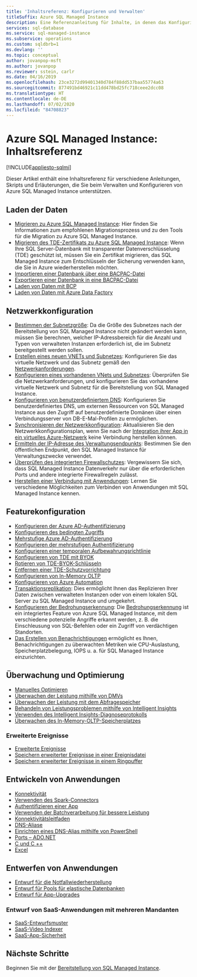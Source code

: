 ```yaml
---
title: 'Inhaltsreferenz: Konfigurieren und Verwalten'
titleSuffix: Azure SQL Managed Instance
description: Eine Referenzanleitung für Inhalte, in denen das Konfigurieren und Verwalten von Azure SQL Managed Instance erläutert wird.
services: sql-database
ms.service: sql-managed-instance
ms.subservice: operations
ms.custom: sqldbrb=1
ms.devlang: ''
ms.topic: conceptual
author: jovanpop-msft
ms.author: jovanpop
ms.reviewer: sstein, carlr
ms.date: 04/16/2019
ms.openlocfilehash: 23ce3272d99401340d784f88dd537baa55774a63
ms.sourcegitcommit: 877491bd46921c11dd478bd25fc718ceee2dcc08
ms.translationtype: HT
ms.contentlocale: de-DE
ms.lasthandoff: 07/02/2020
ms.locfileid: "84708823"
---
```

# <a name="azure-sql-managed-instance-content-reference"></a>Azure SQL Managed Instance: Inhaltsreferenz
[!INCLUDE[appliesto-sqlmi](../includes/appliesto-sqlmi.md)]

Dieser Artikel enthält eine Inhaltsreferenz für verschiedene Anleitungen, Skripts und Erläuterungen, die Sie beim Verwalten und Konfigurieren von Azure SQL Managed Instance unterstützen.

## <a name="load-data"></a>Laden der Daten

- [Migrieren zu Azure SQL Managed Instance](migrate-to-instance-from-sql-server.md): Hier finden Sie Informationen zum empfohlenen Migrationsprozess und zu den Tools für die Migration zu Azure SQL Managed Instance.
- [Migrieren des TDE-Zertifikats zu Azure SQL Managed Instance](tde-certificate-migrate.md): Wenn Ihre SQL Server-Datenbank mit transparenter Datenverschlüsselung (TDE) geschützt ist, müssen Sie ein Zertifikat migrieren, das SQL Managed Instance zum Entschlüsseln der Sicherung verwenden kann, die Sie in Azure wiederherstellen möchten.
- [Importieren einer Datenbank über eine BACPAC-Datei](../database/database-import.md)
- [Exportieren einer Datenbank in eine BACPAC-Datei](../database/database-export.md)
- [Laden von Daten mit BCP](../load-from-csv-with-bcp.md)
- [Laden von Daten mit Azure Data Factory](../../data-factory/connector-azure-sql-database.md?toc=/azure/sql-database/toc.json)

## <a name="network-configuration"></a>Netzwerkkonfiguration

- [Bestimmen der Subnetzgröße](vnet-subnet-determine-size.md): Da die Größe des Subnetzes nach der Bereitstellung von SQL Managed Instance nicht geändert werden kann, müssen Sie berechnen, welcher IP-Adressbereich für die Anzahl und Typen von verwalteten Instanzen erforderlich ist, die im Subnetz bereitgestellt werden sollen. 
- [Erstellen eines neuen VNETs und Subnetzes](virtual-network-subnet-create-arm-template.md): Konfigurieren Sie das virtuelle Netzwerk und das Subnetz gemäß den [Netzwerkanforderungen](connectivity-architecture-overview.md#network-requirements). 
- [Konfigurieren eines vorhandenen VNets und Subnetzes](vnet-existing-add-subnet.md): Überprüfen Sie die Netzwerkanforderungen, und konfigurieren Sie das vorhandene virtuelle Netzwerk und Subnetz für die Bereitstellung von SQL Managed Instance. 
- [Konfigurieren von benutzerdefiniertem DNS](custom-dns-configure.md): Konfigurieren Sie benutzerdefiniertes DNS, um externen Ressourcen von SQL Managed Instance aus den Zugriff auf benutzerdefinierte Domänen über einen Verbindungsserver von DB-E-Mal-Profilen zu ermöglichen. 
- [Synchronisieren der Netzwerkkonfiguration](azure-app-sync-network-configuration.md): Aktualisieren Sie den Netzwerkkonfigurationsplan, wenn Sie nach der [Integration ihrer App in ein virtuelles Azure-Netzwerk](../../app-service/web-sites-integrate-with-vnet.md) keine Verbindung herstellen können.
- [Ermitteln der IP-Adresse des Verwaltungsendpunkts](management-endpoint-find-ip-address.md): Bestimmen Sie den öffentlichen Endpunkt, den SQL Managed Instance für Verwaltungszwecke verwendet. 
- [Überprüfen des integrierten Firewallschutzes](management-endpoint-verify-built-in-firewall.md): Vergewissern Sie sich, dass SQL Managed Instance Datenverkehr nur über die erforderlichen Ports und andere integrierte Firewallregeln zulässt. 
- [Herstellen einer Verbindung mit Anwendungen](connect-application-instance.md): Lernen Sie verschiedene Möglichkeiten zum Verbinden von Anwendungen mit SQL Managed Instance kennen.

## <a name="feature-configuration"></a>Featurekonfiguration

- [Konfigurieren der Azure AD-Authentifizierung](../database/authentication-aad-configure.md)
- [Konfigurieren des bedingten Zugriffs](../database/conditional-access-configure.md)
- [Mehrstufige Azure AD-Authentifizierung](../database/authentication-mfa-ssms-overview.md)
- [Konfigurieren der mehrstufigen Authentifizierung](../database/authentication-mfa-ssms-configure.md)
- [Konfigurieren einer temporalen Aufbewahrungsrichtlinie](../database/temporal-tables-retention-policy.md)
- [Konfigurieren von TDE mit BYOK](../database/transparent-data-encryption-byok-configure.md)
- [Rotieren von TDE-BYOK-Schlüsseln](../database/transparent-data-encryption-byok-key-rotation.md)
- [Entfernen einer TDE-Schutzvorrichtung](../database/transparent-data-encryption-byok-remove-tde-protector.md)
- [Konfigurieren von In-Memory OLTP](../in-memory-oltp-configure.md)
- [Konfigurieren von Azure Automation](../database/automation-manage.md)
- [Transaktionsreplikation](replication-between-two-instances-configure-tutorial.md): Dies ermöglicht Ihnen das Replizieren Ihrer Daten zwischen verwalteten Instanzen oder von einem lokalen SQL Server zu SQL Managed Instance und umgekehrt.
- [Konfigurieren der Bedrohungserkennung](threat-detection-configure.md): Die [Bedrohungserkennung](../database/threat-detection-overview.md) ist ein integriertes Feature von Azure SQL Managed Instance, mit dem verschiedene potenzielle Angriffe erkannt werden, z. B. die Einschleusung von SQL-Befehlen oder ein Zugriff von verdächtigen Standorten. 
- [Das Erstellen von Benachrichtigungen](alerts-create.md) ermöglicht es Ihnen, Benachrichtigungen zu überwachten Metriken wie CPU-Auslastung, Speicherplatzbelegung, IOPS u. a. für SQL Managed Instance einzurichten. 

## <a name="monitoring-and-tuning"></a>Überwachung und Optimierung

- [Manuelles Optimieren](../database/performance-guidance.md)
- [Überwachen der Leistung mithilfe von DMVs](../database/monitoring-with-dmvs.md)
- [Überwachen der Leistung mit dem Abfragespeicher](https://docs.microsoft.com/sql/relational-databases/performance/best-practice-with-the-query-store#Insight)
- [Behandeln von Leistungsproblemen mithilfe von Intelligent Insights](../database/intelligent-insights-troubleshoot-performance.md)
- [Verwenden des Intelligent Insights-Diagnoseprotokolls](../database/intelligent-insights-use-diagnostics-log.md)
- [Überwachen des In-Memory-OLTP-Speicherplatzes](../in-memory-oltp-monitor-space.md)

### <a name="extended-events"></a>Erweiterte Ereignisse

- [Erweiterte Ereignisse](../database/xevent-db-diff-from-svr.md)
- [Speichern erweiterter Ereignisse in einer Ereignisdatei](../database/xevent-code-event-file.md)
- [Speichern erweiterter Ereignisse in einem Ringpuffer](../database/xevent-code-ring-buffer.md)

## <a name="develop-applications"></a>Entwickeln von Anwendungen

- [Konnektivität](../database/connect-query-content-reference-guide.md#libraries)
- [Verwenden des Spark-Connectors](../../cosmos-db/spark-connector.md)
- [Authentifizieren einer App](../database/application-authentication-get-client-id-keys.md)
- [Verwenden der Batchverarbeitung für bessere Leistung](../performance-improve-use-batching.md)
- [Konnektivitätsleitfaden](../database/troubleshoot-common-connectivity-issues.md)
- [DNS-Aliase](../database/dns-alias-overview.md)
- [Einrichten eines DNS-Alias mithilfe von PowerShell](../database/dns-alias-powershell-create.md)
- [Ports – ADO.NET](../database/adonet-v12-develop-direct-route-ports.md)
- [C und C ++](../database/develop-cplusplus-simple.md)
- [Excel](../database/connect-excel.md)

## <a name="design-applications"></a>Entwerfen von Anwendungen

- [Entwurf für die Notfallwiederherstellung](../database/designing-cloud-solutions-for-disaster-recovery.md)
- [Entwurf für Pools für elastische Datenbanken](../database/disaster-recovery-strategies-for-applications-with-elastic-pool.md)
- [Entwurf für App-Upgrades](../database/manage-application-rolling-upgrade.md)

### <a name="design-multi-tenant-saas-applications"></a>Entwurf von SaaS-Anwendungen mit mehreren Mandanten

- [SaaS-Entwurfsmuster](../database/saas-tenancy-app-design-patterns.md)
- [SaaS-Video Indexer](../database/saas-tenancy-video-index-wingtip-brk3120-20171011.md)
- [SaaS-App-Sicherheit](../database/saas-tenancy-elastic-tools-multi-tenant-row-level-security.md)



## <a name="next-steps"></a>Nächste Schritte

Beginnen Sie mit der [Bereitstellung von SQL Managed Instance](instance-create-quickstart.md).
